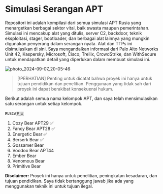 # Simulasi Serangan APT

Repositori ini adalah kompilasi dari semua simulasi APT Rusia yang menargetkan berbagai sektor vital, baik swasta maupun pemerintahan. Simulasi ini mencakup alat yang ditulis, server C2, backdoor, teknik eksploitasi, stager, bootloader, dan berbagai alat lainnya yang mungkin digunakan penyerang dalam serangan nyata. Alat dan TTPs ini disimulasikan di sini. Saya mengandalkan informasi dari Palo Alto Networks Unit 42, Kaspersky, Microsoft, Cisco, Trellix, CrowdStrike, dan WithSecure untuk mendapatkan detail yang diperlukan dalam membuat simulasi ini.

![photo_2024-09-07_20-05-46](https://github.com/user-attachments/assets/361596c1-5fdc-4f58-b91f-80507feccfd3)

> [!PERHATIAN]
> Penting untuk dicatat bahwa proyek ini hanya untuk tujuan pendidikan dan penelitian. Penggunaan yang tidak sah dari proyek ini dapat berakibat konsekuensi hukum.

Berikut adalah semua nama kelompok APT, dan saya telah mensimulasikan satu serangan untuk setiap kelompok.

`RUSIA`🇷🇺️
1. Cozy Bear APT29   ✅️                                      
2. Fancy Bear APT28  ✅️
3. Energetic Bear    ✅️
4. Berserk Bear      ✅️
5. Gossamer Bear     
6. Voodoo Bear APT44 
7. Ember Bear        
8. Venomous Bear     
9. Primitive Bear    

**Disclaimer:** Proyek ini hanya untuk penelitian, peningkatan kesadaran, dan tujuan pendidikan. Saya tidak bertanggung jawab jika ada yang menggunakan teknik ini untuk tujuan ilegal.
